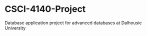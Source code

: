 CSCI-4140-Project
=================

Database application project for advanced databases at Dalhousie University
